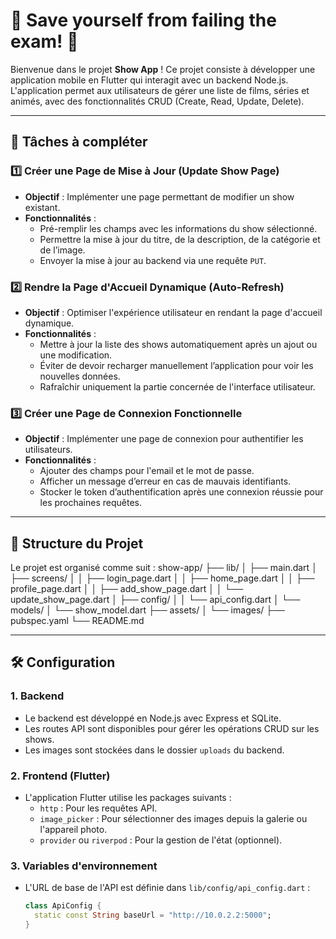 
# 🛑 Save yourself from failing the exam! 🚨

Bienvenue dans le projet **Show App** ! Ce projet consiste à développer une application mobile en Flutter qui interagit avec un backend Node.js. L'application permet aux utilisateurs de gérer une liste de films, séries et animés, avec des fonctionnalités CRUD (Create, Read, Update, Delete).

---

## 📝 Tâches à compléter

### 1️⃣ **Créer une Page de Mise à Jour (Update Show Page)**

- **Objectif** : Implémenter une page permettant de modifier un show existant.
- **Fonctionnalités** :
  - Pré-remplir les champs avec les informations du show sélectionné.
  - Permettre la mise à jour du titre, de la description, de la catégorie et de l’image.
  - Envoyer la mise à jour au backend via une requête `PUT`.

### 2️⃣ **Rendre la Page d'Accueil Dynamique (Auto-Refresh)**

- **Objectif** : Optimiser l'expérience utilisateur en rendant la page d'accueil dynamique.
- **Fonctionnalités** :
  - Mettre à jour la liste des shows automatiquement après un ajout ou une modification.
  - Éviter de devoir recharger manuellement l’application pour voir les nouvelles données.
  - Rafraîchir uniquement la partie concernée de l'interface utilisateur.

### 3️⃣ **Créer une Page de Connexion Fonctionnelle**

- **Objectif** : Implémenter une page de connexion pour authentifier les utilisateurs.
- **Fonctionnalités** :
  - Ajouter des champs pour l'email et le mot de passe.
  - Afficher un message d’erreur en cas de mauvais identifiants.
  - Stocker le token d’authentification après une connexion réussie pour les prochaines requêtes.

---

## 📂 Structure du Projet

Le projet est organisé comme suit :
show-app/
├── lib/
│ ├── main.dart
│ ├── screens/
│ │ ├── login_page.dart
│ │ ├── home_page.dart
│ │ ├── profile_page.dart
│ │ ├── add_show_page.dart
│ │ └── update_show_page.dart
│ ├── config/
│ │ └── api_config.dart
│ └── models/
│ └── show_model.dart
├── assets/
│ └── images/
├── pubspec.yaml
└── README.md


---

## 🛠️ Configuration

### 1. **Backend**

- Le backend est développé en Node.js avec Express et SQLite.
- Les routes API sont disponibles pour gérer les opérations CRUD sur les shows.
- Les images sont stockées dans le dossier `uploads` du backend.

### 2. **Frontend (Flutter)**

- L'application Flutter utilise les packages suivants :
  - `http` : Pour les requêtes API.
  - `image_picker` : Pour sélectionner des images depuis la galerie ou l'appareil photo.
  - `provider` ou `riverpod` : Pour la gestion de l'état (optionnel).

### 3. **Variables d'environnement**

- L'URL de base de l'API est définie dans `lib/config/api_config.dart` :
  ```dart
  class ApiConfig {
    static const String baseUrl = "http://10.0.2.2:5000";
  }

